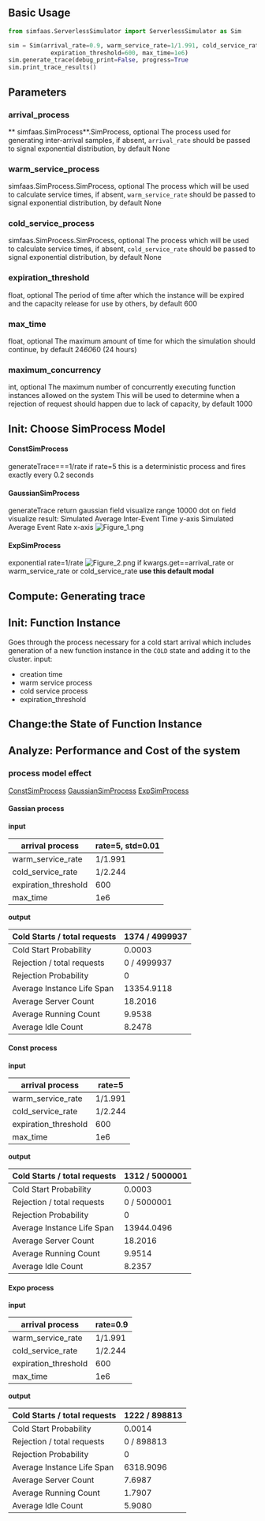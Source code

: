 

## Basic Usage
```python 
from simfaas.ServerlessSimulator import ServerlessSimulator as Sim

sim = Sim(arrival_rate=0.9, warm_service_rate=1/1.991, cold_service_rate=1/2.244,
            expiration_threshold=600, max_time=1e6)
sim.generate_trace(debug_print=False, progress=True
sim.print_trace_results()
```
## Parameters
### arrival_process 
** simfaas.SimProcess**.SimProcess, optional
        The process used for generating inter-arrival samples, if absent, `arrival_rate` should be passed to signal exponential distribution, by default None
### warm_service_process 
 simfaas.SimProcess.SimProcess, optional
        The process which will be used to calculate service times, if absent, `warm_service_rate` should be passed to signal exponential distribution, by default None
### cold_service_process 
simfaas.SimProcess.SimProcess, optional
        The process which will be used to calculate service times, if absent, `cold_service_rate` should be passed to signal exponential distribution, by default None
###  expiration_threshold 
float, optional
        The period of time after which the instance will be expired and the capacity release for use by others, by default 600
### max_time
 float, optional
        The maximum amount of time for which the simulation should continue, by default 24*60*60 (24 hours)
###  maximum_concurrency 
 int, optional
        The maximum number of concurrently executing function instances allowed on the system This will be used to determine when a rejection of request should happen due to lack of capacity, by default 1000
## Init: Choose SimProcess Model
#### ConstSimProcess
generateTrace===1/rate
if rate=5 this is a deterministic process and fires exactly every 0.2 seconds
#### GaussianSimProcess
generateTrace return gaussian field
visualize range 10000 dot on field
visualize result:
Simulated Average Inter-Event Time y-axis
Simulated Average Event Rate x-axis
![Figure_1.png](https://cdn.nlark.com/yuque/0/2021/png/22650027/1639584543831-5693ed13-87c9-4a62-9947-2cef301c4567.png#clientId=ucf4824e3-98ad-4&crop=0&crop=0&crop=1&crop=1&from=ui&id=uc988bfe7&margin=%5Bobject%20Object%5D&name=Figure_1.png&originHeight=613&originWidth=1280&originalType=binary&ratio=1&rotation=0&showTitle=false&size=36784&status=done&style=none&taskId=ubacb22b8-bc1a-4dc7-adf7-6128295a854&title=)
####  ExpSimProcess
exponential rate=1/rate
![Figure_2.png](https://cdn.nlark.com/yuque/0/2021/png/22650027/1639584656390-16c221a5-0a8d-4d36-bbfa-6ed1ead53d8e.png#clientId=ucf4824e3-98ad-4&crop=0&crop=0&crop=1&crop=1&from=ui&id=uee992d54&margin=%5Bobject%20Object%5D&name=Figure_2.png&originHeight=480&originWidth=640&originalType=binary&ratio=1&rotation=0&showTitle=false&size=20627&status=done&style=none&taskId=u7373edab-541c-4afc-a1ed-31874fe80a2&title=)
if kwargs.get==arrival_rate  or warm_service_rate or cold_service_rate  **use this default modal**
## Compute: Generating trace
## Init: Function Instance
Goes through the process necessary for a cold start arrival which includes generation of a new function instance in the `COLD` state and adding it to the cluster.
input:

- creation time
- warm service process
- cold service process
- expiration_threshold

 
## Change:the State of Function Instance
## Analyze: Performance and Cost of the system 
### process model effect
[ConstSimProcess](https://www.yuque.com/kkkokra/lz3l47/gw7i50/edit#pFSON) [GaussianSimProcess](https://www.yuque.com/kkkokra/lz3l47/gw7i50/edit#Joxl4) [ExpSimProcess](https://www.yuque.com/kkkokra/lz3l47/gw7i50/edit#JwEss)
#### Gassian process
**input**

| arrival process | rate=5, std=0.01 |
| --- | --- |
| warm_service_rate | 1/1.991 |
| cold_service_rate​ | 1/2.244 |
| expiration_threshold | 600 |
| max_time | 1e6 |

**output**

| Cold Starts / total requests |  1374 / 4999937 |
| --- | --- |
| Cold Start Probability        |  0.0003 |
| Rejection / total requests |   0 / 4999937 |
| Rejection Probability | 0 |
| Average Instance Life Span | 13354.9118 |
| Average Server Count            |  18.2016 |
| Average Running Count           | 9.9538 |
| Average Idle Count               | 8.2478 |

#### Const process
**input**

| arrival process | rate=5 |
| --- | --- |
| warm_service_rate | 1/1.991 |
| cold_service_rate​ | 1/2.244 |
| expiration_threshold | 600 |
| max_time | 1e6 |

**output**

| Cold Starts / total requests | 1312 / 5000001 |
| --- | --- |
| Cold Start Probability        | 0.0003 |
| Rejection / total requests |  0 / 5000001 |
| Rejection Probability | 0 |
| Average Instance Life Span | 13944.0496 |
| Average Server Count            | 18.2016 |
| Average Running Count           | 9.9514 |
| Average Idle Count               | 8.2357 |

#### Expo process
**input**

| arrival process | rate=0.9 |
| --- | --- |
| warm_service_rate | 1/1.991 |
| cold_service_rate​ | 1/2.244 |
| expiration_threshold | 600 |
| max_time | 1e6 |

**output**

| Cold Starts / total requests |  1222 / 898813 |
| --- | --- |
| Cold Start Probability        |  0.0014 |
| Rejection / total requests |  0 / 898813 |
| Rejection Probability |  0 |
| Average Instance Life Span | 6318.9096 |
| Average Server Count            | 7.6987 |
| Average Running Count           | 1.7907 |
| Average Idle Count               | 5.9080 |

